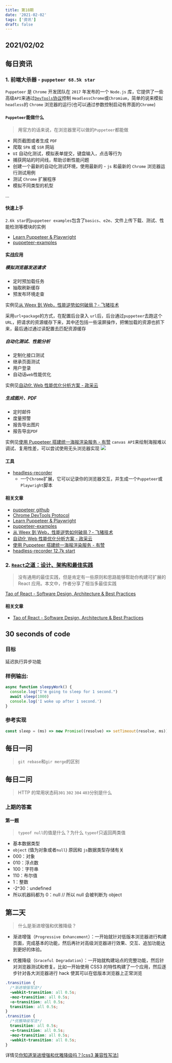 ```yaml
---
title: 第18期
date: '2021-02-02'
tags: ['资讯']
draft: false
---
```


<TOCInline toc={props.toc} asDisclosure toHeading={3} />

## 2021/02/02

## 每日资讯

### 1. 前端大杀器 - `puppeteer 68.5k star`

`Puppeteer` 是 `Chrome` 开发团队在 `2017` 年发布的一个 `Node.js` 库，它提供了一些高级`API`来通过[`DevTools`协议](https://chromedevtools.github.io/devtools-protocol/)控制 `HeadlessChrome`或`Chromium`，简单的说来模拟`headless`的 `Chrome` 浏览器的运行(也可以通过参数控制启动有界面的`Chrome`)

#### `Puppeteer`能做什么

> 用官方的话来说，在浏览器里可以做的`Puppeteer`都能做

- 网页截图或者生成 `PDF`
- 爬取 `SPA` 或 `SSR` 网站
- `UI` 自动化测试，模拟表单提交，键盘输入，点击等行为
- 捕获网站的时间线，帮助诊断性能问题
- 创建一个最新的自动化测试环境，使用最新的 - `js` 和最新的 `Chrome` 浏览器运行测试用例
- 测试 `Chrome` 扩展程序
- 模拟不同类型的机型

...

#### 快速上手

`2.6k star`的`puppeteer examples`包含了`basics`、`e2e`、文件上传下载、测试、性能检测等模块的实例

- [Learn Puppeteer & Playwright](https://theheadless.dev/)
- [puppeteer-examples](https://github.com/checkly/puppeteer-examples)

#### 实战应用

##### 模拟浏览器发送请求

- 定时预加载任务
- 抽取刷新缓存
- 预发布环境走查

实例见[从 Weex 到 Web，性能逆势如何破局？- 飞猪技术](https://mp.weixin.qq.com/s?__biz=MzUxMzcxMzE5Ng==&mid=2247505349&idx=1&sn=d54967ce22cc10e4e03b481840370deb&chksm=f9526086ce25e99045e53a9c5a29c5aba2cc3e88e330ae56a9f96422cbf6e39f6055ee0416f3&scene=27#wechat_redirect)

采用`url+package`的方式，在配置后台录入 `url`后，后台通过`puppeteer`去跑这个 `URL`，把请求的资源缓存下来，其中还包括一些滚屏操作，把懒加载的资源也抓下来，最后通过通过读配置去匹配资源缓存

##### 自动化测试、性能分析

- 定制化接口测试
- 继承页面测试
- 用户登录
- 自动话`web`性能优化

实例见[自动化 Web 性能优化分析方案 - 政采云](https://www.infoq.cn/article/93ic1ViLLXfviGaODfzM)

##### 生成图片、PDF

- 定时邮件
- 度量预警
- 报告导出图片
- 报告导出`PDF`

实例见[使用 Puppeteer 搭建统一海报渲染服务 - 有赞](https://www.infoq.cn/article/dcSBL_9AzCwVPsaQ70dh)
`canvas API`来绘制海报难以调试、复用性差，可以尝试使用无头浏览器实现
![](https://tva1.sinaimg.cn/large/008eGmZEly1gn8h41mrpvj31480ngtbo.jpg)

#### 工具

- [headless-recorder](https://github.com/checkly/headless-recorder)
  - 一个`Chrome`扩展，它可以记录你的浏览器交互，并生成一个`Puppeteer`或`Playwright`脚本

#### 相关文章

- [puppeteer github](https://github.com/puppeteer/puppeteer)
- [Chrome DevTools Protocol](https://chromedevtools.github.io/devtools-protocol/)
- [Learn Puppeteer & Playwright](https://theheadless.dev/)
- [puppeteer-examples](https://github.com/checkly/puppeteer-examples)
- [从 Weex 到 Web，性能逆势如何破局？- 飞猪技术](https://mp.weixin.qq.com/s?__biz=MzUxMzcxMzE5Ng==&mid=2247505349&idx=1&sn=d54967ce22cc10e4e03b481840370deb&chksm=f9526086ce25e99045e53a9c5a29c5aba2cc3e88e330ae56a9f96422cbf6e39f6055ee0416f3&scene=27#wechat_redirect)
- [自动化 Web 性能优化分析方案 - 政采云](https://www.infoq.cn/article/93ic1ViLLXfviGaODfzM)
- [使用 Puppeteer 搭建统一海报渲染服务 - 有赞](https://www.infoq.cn/article/dcSBL_9AzCwVPsaQ70dh)
- [headless-recorder 12.7k start](https://github.com/checkly/headless-recorder)

### 2. [`React`之道：设计、架构和最佳实践](https://alexkondov.com/tao-of-react/)

> 没有通用的最佳实践，但是肯定有一些原则和思路能够帮助你构建可扩展的 React 应用。本文中，作者分享了相当多最佳实践

[Tao of React - Software Design, Architecture & Best Practices](https://alexkondov.com/tao-of-react/)

#### 相关文章

- [Tao of React - Software Design, Architecture & Best Practices](https://alexkondov.com/tao-of-react/)

## 30 seconds of code

### 目标

延迟执行异步功能

### 样例输出:

```js
async function sleepyWork() {
  console.log("I'm going to sleep for 1 second.")
  await sleep(1000)
  console.log('I woke up after 1 second.')
}
```

### 参考实现

```js
const sleep = (ms) => new Promise((resolve) => setTimeout(resolve, ms))
```

## 每日一问

> `git rebase`和`gir merge`的区别

## 每日二问

> HTTP 的常用状态码`301` `302` `304` `403`分别是什么

### 上期的答案

#### 第一题

> `typeof null`的值是什么？为什么
> `typeof`只返回两类值

- 基本数据类型
- `object` (值为对象或者`null`)
  原因和 `js`数据类型存储有关
- 000：对象
- 010：浮点数
- 100：字符串
- 110：布尔值
- 1：整数
- -2^30：undefined
- 所以机器码都为 0：null // 所以 null 会被判断为 object

## 第二天

> 什么是渐进增强和优雅降级？

- 渐进增强（`Progressive Enhancement`）：一开始就针对低版本浏览器进行构建页面，完成基本的功能，然后再针对高级浏览器进行效果、交互、追加功能达到更好的体验。

- 优雅降级（`Graceful Degradation`）：一开始就构建站点的完整功能，然后针对浏览器测试和修复。比如一开始使用 CSS3 的特性构建了一个应用，然后逐步针对各大浏览器进行 hack 使其可以在低版本浏览器上正常浏览

```css
.transition {
  /*渐进增强写法*/
  -webkit-transition: all 0.5s;
  -moz-transition: all 0.5s;
  -o-transition: all 0.5s;
  transition: all 0.5s;
}
.transition {
  /*优雅降级写法*/
  transition: all 0.5s;
  -o-transition: all 0.5s;
  -moz-transition: all 0.5s;
  -webkit-transition: all 0.5s;
}
```

详情见[你知道渐进增强和优雅降级吗？[css3 兼容性写法]](https://juejin.cn/post/6844903473700405262)
